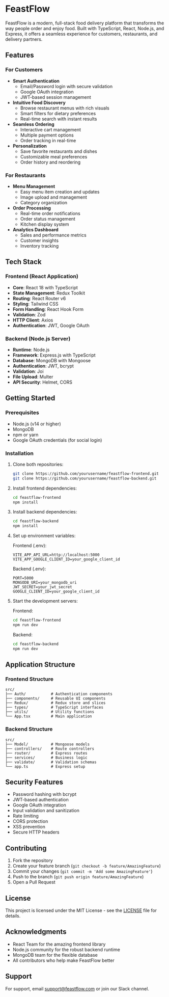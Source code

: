 # FeastFlow

FeastFlow is a modern, full-stack food delivery platform that transforms the way people order and enjoy food. Built with TypeScript, React, Node.js, and Express, it offers a seamless experience for customers, restaurants, and delivery partners.

## Features

### For Customers
- **Smart Authentication**
  - Email/Password login with secure validation
  - Google OAuth integration
  - JWT-based session management
- **Intuitive Food Discovery**
  - Browse restaurant menus with rich visuals
  - Smart filters for dietary preferences
  - Real-time search with instant results
- **Seamless Ordering**
  - Interactive cart management
  - Multiple payment options
  - Order tracking in real-time
- **Personalization**
  - Save favorite restaurants and dishes
  - Customizable meal preferences
  - Order history and reordering

### For Restaurants
- **Menu Management**
  - Easy menu item creation and updates
  - Image upload and management
  - Category organization
- **Order Processing**
  - Real-time order notifications
  - Order status management
  - Kitchen display system
- **Analytics Dashboard**
  - Sales and performance metrics
  - Customer insights
  - Inventory tracking

## Tech Stack

### Frontend (React Application)
- **Core**: React 18 with TypeScript
- **State Management**: Redux Toolkit
- **Routing**: React Router v6
- **Styling**: Tailwind CSS
- **Form Handling**: React Hook Form
- **Validation**: Zod
- **HTTP Client**: Axios
- **Authentication**: JWT, Google OAuth

### Backend (Node.js Server)
- **Runtime**: Node.js
- **Framework**: Express.js with TypeScript
- **Database**: MongoDB with Mongoose
- **Authentication**: JWT, bcrypt
- **Validation**: Joi
- **File Upload**: Multer
- **API Security**: Helmet, CORS

## Getting Started

### Prerequisites
- Node.js (v14 or higher)
- MongoDB
- npm or yarn
- Google OAuth credentials (for social login)

### Installation

1. Clone both repositories:
   ```bash
   git clone https://github.com/yourusername/feastflow-frontend.git
   git clone https://github.com/yourusername/feastflow-backend.git
   ```

2. Install frontend dependencies:
   ```bash
   cd feastflow-frontend
   npm install
   ```

3. Install backend dependencies:
   ```bash
   cd feastflow-backend
   npm install
   ```

4. Set up environment variables:

   Frontend (.env):
   ```env
   VITE_APP_API_URL=http://localhost:5000
   VITE_APP_GOOGLE_CLIENT_ID=your_google_client_id
   ```

   Backend (.env):
   ```env
   PORT=5000
   MONGODB_URI=your_mongodb_uri
   JWT_SECRET=your_jwt_secret
   GOOGLE_CLIENT_ID=your_google_client_id
   ```

5. Start the development servers:

   Frontend:
   ```bash
   cd feastflow-frontend
   npm run dev
   ```

   Backend:
   ```bash
   cd feastflow-backend
   npm run dev
   ```

## Application Structure

### Frontend Structure
```
src/
├── Auth/           # Authentication components
├── components/     # Reusable UI components
├── Redux/          # Redux store and slices
├── types/          # TypeScript interfaces
├── utils/          # Utility functions
└── App.tsx         # Main application
```

### Backend Structure
```
src/
├── Model/          # Mongoose models
├── controllers/    # Route controllers
├── router/         # Express routes
├── services/       # Business logic
├── validate/       # Validation schemas
└── app.ts          # Express setup
```

## Security Features
- Password hashing with bcrypt
- JWT-based authentication
- Google OAuth integration
- Input validation and sanitization
- Rate limiting
- CORS protection
- XSS prevention
- Secure HTTP headers

## Contributing
1. Fork the repository
2. Create your feature branch (`git checkout -b feature/AmazingFeature`)
3. Commit your changes (`git commit -m 'Add some AmazingFeature'`)
4. Push to the branch (`git push origin feature/AmazingFeature`)
5. Open a Pull Request

## License
This project is licensed under the MIT License - see the [LICENSE](LICENSE) file for details.

## Acknowledgments
- React Team for the amazing frontend library
- Node.js community for the robust backend runtime
- MongoDB team for the flexible database
- All contributors who help make FeastFlow better

## Support
For support, email support@feastflow.com or join our Slack channel.
